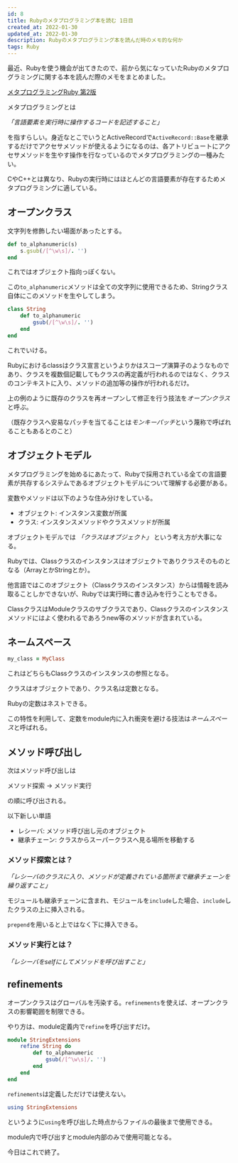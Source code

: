 ```yaml
---
id: 8
title: Rubyのメタプログラミング本を読む 1日目
created_at: 2022-01-30
updated_at: 2022-01-30
description: Rubyのメタプログラミング本を読んだ時のメモ的な何か
tags: Ruby
---
```


最近、Rubyを使う機会が出てきたので、前から気になっていたRubyのメタプログラミングに関する本を読んだ際のメモをまとめました。

[メタプログラミングRuby 第2版](https://www.oreilly.co.jp/books/9784873117430/)

メタプログラミングとは

*「言語要素を実行時に操作するコードを記述すること」*

を指すらしい。身近なとこでいうとActiveRecordで`ActiveRecord::Base`を継承するだけでアクセサメソッドが使えるようになるのは、各アトリビュートにアクセサメソッドを生やす操作を行なっているのでメタプログラミングの一種みたい。

CやC++とは異なり、Rubyの実行時にはほとんどの言語要素が存在するためメタプログラミングに適している。

## オープンクラス

文字列を修飾したい場面があったとする。

```ruby
def to_alphanumeric(s)
	s.gsub(/[^\w\s]/. '')
end
```

これではオブジェクト指向っぽくない。

この`to_alphanumeric`メソッドは全ての文字列に使用できるため、Stringクラス自体にこのメソッドを生やしてしまう。

```ruby
class String
	def to_alphanumeric
		gsub(/[^\w\s]/. '')
	end
end
```

これでいける。

Rubyにおけるclassはクラス宣言というよりかはスコープ演算子のようなものであり、クラスを複数個記載してもクラスの再定義が行われるのではなく、クラスのコンテキストに入り、メソッドの追加等の操作が行われるだけ。

上の例のように既存のクラスを再オープンして修正を行う技法を*オープンクラス*と呼ぶ。

（既存クラスへ安易なパッチを当てることは*モンキーパッチ*という蔑称で呼ばれることもあるとのこと）

## オブジェクトモデル

メタプログラミングを始めるにあたって、Rubyで採用されている全ての言語要素が共存するシステムであるオブジェクトモデルについて理解する必要がある。

変数やメソッドは以下のような住み分けをしている。

- オブジェクト: インスタンス変数が所属
- クラス: インスタンスメソッドやクラスメソッドが所属

オブジェクトモデルでは *「クラスはオブジェクト」* という考え方が大事になる。

Rubyでは、Classクラスのインスタンスはオブジェクトでありクラスそのものとなる（ArrayとかStringとか）。

他言語ではこのオブジェクト（Classクラスのインスタンス）からは情報を読み取ることしかできないが、Rubyでは実行時に書き込みを行うこともできる。

ClassクラスはModuleクラスのサブクラスであり、Classクラスのインスタンスメソッドにはよく使われるであろうnew等のメソッドが含まれている。

## ネームスペース

```ruby
my_class = MyClass
```

これはどちらもClassクラスのインスタンスの参照となる。

クラスはオブジェクトであり、クラス名は定数となる。

Rubyの定数はネストできる。

この特性を利用して、定数をmodule内に入れ衝突を避ける技法は*ネームスペース*と呼ばれる。

## メソッド呼び出し

次はメソッド呼び出しは

メソッド探索 → メソッド実行

の順に呼び出される。

以下新しい単語

- レシーバ: メソッド呼び出し元のオブジェクト
- 継承チェーン: クラスからスーパークラスへ見る場所を移動する

### メソッド探索とは？

*「レシーバのクラスに入り、メソッドが定義されている箇所まで継承チェーンを繰り返すこと」*

モジュールも継承チェーンに含まれ、モジュールを`include`した場合、`include`したクラスの上に挿入される。

`prepend`を用いると上ではなく下に挿入できる。

### メソッド実行とは？

*「レシーバをselfにしてメソッドを呼び出すこと」*

## refinements

オープンクラスはグローバルを汚染する。`refinements`を使えば、オープンクラスの影響範囲を制限できる。

やり方は、module定義内で`refine`を呼び出すだけ。

```ruby
module StringExtensions
	refine String do
		def to_alphanumeric
			gsub(/[^\w\s]/. '')
		end
	end
end
```

`refinements`は定義しただけでは使えない。

```ruby
using StringExtensions
```

というように`using`を呼び出した時点からファイルの最後まで使用できる。

module内で呼び出すとmodule内部のみで使用可能となる。

今日はこれで終了。